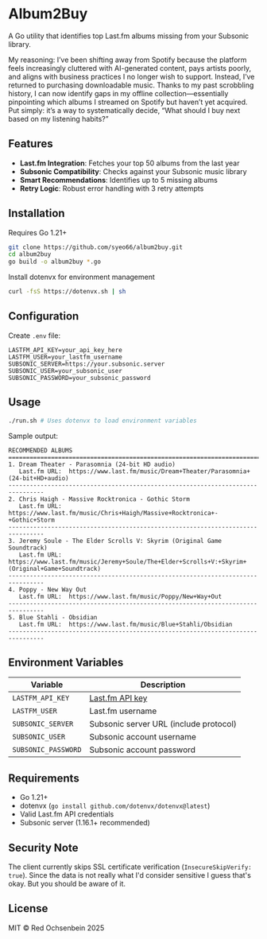 # Album2Buy 

A Go utility that identifies top Last.fm albums missing from your Subsonic library.

My reasoning: I’ve been shifting away from Spotify because the platform feels increasingly cluttered with AI-generated content, pays artists poorly, and aligns with business practices I no longer wish to support. Instead, I’ve returned to purchasing downloadable music. Thanks to my past scrobbling history, I can now identify gaps in my offline collection—essentially pinpointing which albums I streamed on Spotify but haven’t yet acquired. Put simply: it’s a way to systematically decide, “What should I buy next based on my listening habits?”

## Features
- **Last.fm Integration**: Fetches your top 50 albums from the last year
- **Subsonic Compatibility**: Checks against your Subsonic music library
- **Smart Recommendations**: Identifies up to 5 missing albums
- **Retry Logic**: Robust error handling with 3 retry attempts

## Installation

Requires Go 1.21+

```bash
git clone https://github.com/syeo66/album2buy.git
cd album2buy
go build -o album2buy *.go
```

Install dotenvx for environment management

```bash
curl -fsS https://dotenvx.sh | sh
```

## Configuration
Create `.env` file:

```env
LASTFM_API_KEY=your_api_key_here
LASTFM_USER=your_lastfm_username
SUBSONIC_SERVER=https://your.subsonic.server
SUBSONIC_USER=your_subsonic_user
SUBSONIC_PASSWORD=your_subsonic_password
```

## Usage

```bash
./run.sh # Uses dotenvx to load environment variables
```

Sample output:
```
RECOMMENDED ALBUMS
================================================================================
1. Dream Theater - Parasomnia (24-bit HD audio)
   Last.fm URL:  https://www.last.fm/music/Dream+Theater/Parasomnia+(24-bit+HD+audio)
--------------------------------------------------------------------------------
2. Chris Haigh - Massive Rocktronica - Gothic Storm
   Last.fm URL:  https://www.last.fm/music/Chris+Haigh/Massive+Rocktronica+-+Gothic+Storm
--------------------------------------------------------------------------------
3. Jeremy Soule - The Elder Scrolls V: Skyrim (Original Game Soundtrack)
   Last.fm URL:  https://www.last.fm/music/Jeremy+Soule/The+Elder+Scrolls+V:+Skyrim+(Original+Game+Soundtrack)
--------------------------------------------------------------------------------
4. Poppy - New Way Out
   Last.fm URL:  https://www.last.fm/music/Poppy/New+Way+Out
--------------------------------------------------------------------------------
5. Blue Stahli - Obsidian
   Last.fm URL:  https://www.last.fm/music/Blue+Stahli/Obsidian
--------------------------------------------------------------------------------
```

## Environment Variables
| Variable | Description |
|----------|-------------|
| `LASTFM_API_KEY` | [Last.fm API key](https://www.last.fm/api/account/create) |
| `LASTFM_USER` | Last.fm username |
| `SUBSONIC_SERVER` | Subsonic server URL (include protocol) |
| `SUBSONIC_USER` | Subsonic account username |
| `SUBSONIC_PASSWORD` | Subsonic account password |

## Requirements
- Go 1.21+
- dotenvx (`go install github.com/dotenvx/dotenvx@latest`)
- Valid Last.fm API credentials
- Subsonic server (1.16.1+ recommended)

## Security Note
The client currently skips SSL certificate verification (`InsecureSkipVerify: true`). Since the data is not really what I'd consider sensitive I guess that's okay. But you should be aware of it. 

## License
MIT © Red Ochsenbein 2025

